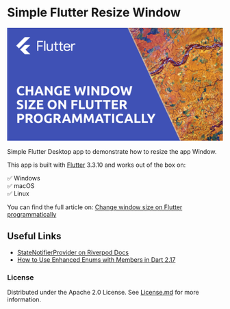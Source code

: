 # Simple Flutter Resize Window

<img src="cover.png">

Simple Flutter Desktop app to demonstrate how to resize the app Window.

This app is built with [Flutter](https://flutter.dev/) 3.3.10 and works out of the box on:

:white_check_mark: Windows<br>
:white_check_mark: macOS<br>
:white_check_mark: Linux<br>

You can find the full article on: [Change window size on Flutter programmatically](https://blog.albertobonacina.com/change-window-size-on-flutter-programmatically)

## Useful Links

* [StateNotifierProvider on Riverpod Docs](https://riverpod.dev/docs/providers/state_notifier_provider/)
* [How to Use Enhanced Enums with Members in Dart 2.17](https://codewithandrea.com/tips/enums-with-members-dart-2.17)

### License

Distributed under the Apache 2.0 License. See [License.md](LICENSE.md) for more information.